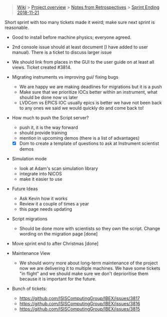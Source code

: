> [Wiki](Home) > [Project overview](Project-Overview) > [Notes from Retrospectives](Retrospective-Notes) > [Sprint Ending 2018-11-21](Retrospective-Notes-2018.11.21)

Short sprint with too many tickets made it weird; make sure next sprint is reasonable.

- Good to install before machine physics; everyone agreed.

- 2nd console issue should at least document [I have added to user manual). There is a ticket to discuss larger issue

- We should link from places in the GUI to the user guide on at least all views. Ticket created #3814.

- Migrating instruments vs improving gui/ fixing bugs
    - We are happy we are making deadlines for migrations but it is a push
    - Make sure that we prioritize IOCs better within an instrument, what should be done now vs later
    - LVDCom vs EPICS IOC usually epics is better we have not been back to any ones we said we would quickly do and come back to!

- How much to push the Script server?
    - push it, it is the way forward
    - should provide training
    - mention in upcoming demos (there is a list of advantages)
    - [X] Dom to create a template of questions to ask at Instrument scientist demos

- Simulation mode
    - look at Adam's scan simulation library
    - integrate into NICOS
    - make it easier to use

- Future Ideas
    - Ask Kevin how it works
    - Review it a couple of times a year
    - this page needs updating

- Script migrations
    - Should be done more with scientists so they own the script. Change wording on the migration page [done]

- Move sprint end to after Christmas [done]

- Maintenance View
    - We should worry more about long-term maintenance of the project now we are delivering it to multiple machines. We have some tickets "in flight" and we should make sure we don't deprioritise them because it is important for the future.

- Bunch of tickets:
    - https://github.com/ISISComputingGroup/IBEX/issues/3817
    - https://github.com/ISISComputingGroup/IBEX/issues/3816
    - https://github.com/ISISComputingGroup/IBEX/issues/3815


